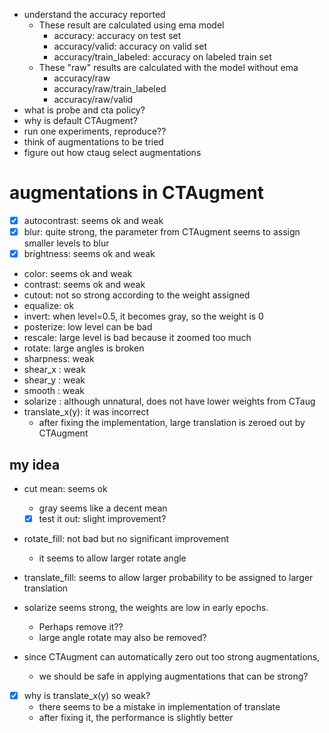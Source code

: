 + understand the accuracy reported
    + These result are calculated using ema model
        + accuracy: accuracy on test set
        + accuracy/valid: accuracy on valid set
        + accuracy/train_labeled: accuracy on labeled train set
    + These "raw" results are calculated with the model without ema
        + accuracy/raw
        + accuracy/raw/train_labeled
        + accuracy/raw/valid
+ what is probe and cta policy?
+ why is default CTAugment?
+ run one experiments, reproduce??
+ think of augmentations to be tried
+ figure out how ctaug select augmentations

# augmentations in CTAugment
+ [x] autocontrast: seems ok and weak
+ [x] blur: quite strong, the parameter from CTAugment seems to assign smaller levels to blur
+ [x] brightness: seems ok and weak
+ color: seems ok and weak
+ contrast: seems ok and weak
+ cutout: not  so strong according to the weight assigned
+ equalize: ok
+ invert: when level=0.5, it becomes gray, so the weight is 0
+ posterize: low level can be bad
+ rescale: large level is bad because it zoomed too much
+ rotate: large angles is broken
+ sharpness: weak
+ shear_x    : weak
+ shear_y    : weak
+ smooth     : weak
+ solarize   : although unnatural, does not have lower weights from CTaug
+ translate_x(y): it was incorrect
    + after fixing the implementation, large translation is zeroed out by CTAugment



## my idea
+ cut mean: seems ok
    + gray seems like a decent mean
    + [x] test it out: slight improvement?
+ rotate_fill: not bad but no significant improvement
    + it seems to allow larger rotate angle
+ translate_fill: seems to allow larger probability to be assigned to larger translation
+ solarize seems strong, the weights are low in early epochs.
    + Perhaps remove it??
    + large angle rotate may also be removed?


+ since CTAugment can automatically zero out too strong augmentations, 
    + we should be safe in applying augmentations that can be strong? 
+ [x] why is translate_x(y) so weak?
    + there seems to be a mistake in implementation of translate
    + after fixing it, the performance is slightly better 